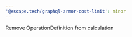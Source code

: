 ```yaml
---
'@escape.tech/graphql-armor-cost-limit': minor
---
```


Remove OperationDefinition from calculation
